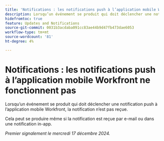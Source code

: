 ```yaml
---
title: 'Notifications : les notifications push à l’application mobile Workfront ne fonctionnent pas'
description: Lorsqu’un événement se produit qui doit déclencher une notification push à l’application mobile Workfront, la notification n’est pas reçue.
hidefromtoc: true
feature: Updates and Notifications
source-git-commit: 0031b3acdaba091cc83ae44b9d47fb473dae6053
workflow-type: tm+mt
source-wordcount: '81'
ht-degree: 4%

---
```



# Notifications : les notifications push à l’application mobile Workfront ne fonctionnent pas

Lorsqu’un événement se produit qui doit déclencher une notification push à l’application mobile Workfront, la notification n’est pas reçue.

Cela peut se produire même si la notification est reçue par e-mail ou dans une notification in-app.

_Premier signalement le mercredi 17 décembre 2024._
